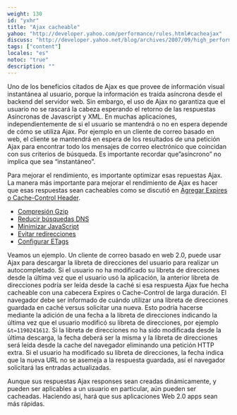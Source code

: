 ```yaml
---
weight: 130
id: "yxhr"
title: "Ajax cacheable"
yahoo: "http://developer.yahoo.com/performance/rules.html#cacheajax"
discuss: "http://developer.yahoo.net/blog/archives/2007/09/high_performanc_12.html"
tags: ["content"]
locales: "es"
notoc: "true"
description: ""
---
```


Uno de los beneficios citados de Ajax es que provee de información visual instantánea al usuario, porque la información es traída asíncrona desde el backend del servidor web. Sin embargo, el uso de Ajax no garantiza que el usuario no se rascará la cabeza esperando el retorno de las respuestas Asíncronas de Javascript y XML. En muchas aplicaciones, independientemente de si el usuario se mantendrá o no en espera depende de cómo se utiliza Ajax. Por ejemplo en un cliente de correo basado en web, el cliente se mantendrá en espera de los resultados de una petición Ajax para encontrar todo los mensajes de correo electrónico que coincidan con sus criterios de búsqueda. Es importante recordar que”asíncrono” no implica que sea “instantáneo”.

Para mejorar el rendimiento, es importante optimizar esas repuestas Ajax. La manera más importante para mejorar el rendimiento de Ajax es hacer que esas respuestas sean cacheables como se discutió en [Agregar Expires o Cache-Control Header](#expires).

- [Compresión Gzip](#gzip) 
- [Reducir búsquedas DNS](#dns_lookups) 
- [Minimizar JavaScript](#minify) 
- [Evitar redirecciones](#redirects) 
- [Configurar ETags](#etags)

Veamos un ejemplo. Un cliente de correo basado en web 2.0, puede usar Ajax para descargar la libreta de direcciones del usuario para realizar un autocompletado. Si el usuario no ha modificado su libreta de direcciones desde la última vez que el usuario usó la aplicación, la anterior libreta de direcciones podría ser leída desde la caché si esa respuesta Ajax fue hecha cacheable con una cabecera Expires o Cache-Control de larga duración. El navegador debe ser informado de cuándo utilizar una libreta de direcciones guardada en caché versus solicitar una nueva. Esto podría hacerse mediante la adición de una fecha a la libreta de direcciones indicando la última vez que el usuario modificó su libreta de direcciones, por ejemplo `&t=1190241612`. Si la libreta de direcciones no ha sido modificada desde la última descarga, la fecha deberá ser la misma y la libreta de direcciones será leída desde la cache del navegador eliminando una petición HTTP extra. Si el usuario ha modificado su libreta de direcciones, la fecha indica que la nueva URL no se asemeja a la respuesta guardada, así el navegador solicitará las entradas actualizadas.

Aunque sus respuestas Ajax responses sean creadas dinámicamente, y pueden ser aplicables a un usuario en particular, aún pueden ser cacheadas. Haciendo así, hará que sus aplicaciones Web 2.0 apps sean más rápidas.